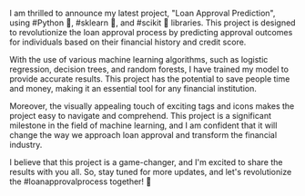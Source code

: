 I am thrilled to announce my latest project, "Loan Approval Prediction", using #Python 🐍, #sklearn 🧮, and #scikit 🤖 libraries. This project is designed to revolutionize the loan approval process by predicting approval outcomes for individuals based on their financial history and credit score.

With the use of various machine learning algorithms, such as logistic regression, decision trees, and random forests, I have trained my model to provide accurate results. This project has the potential to save people time and money, making it an essential tool for any financial institution.

Moreover, the visually appealing touch of exciting tags and icons makes the project easy to navigate and comprehend. This project is a significant milestone in the field of machine learning, and I am confident that it will change the way we approach loan approval and transform the financial industry.

I believe that this project is a game-changer, and I'm excited to share the results with you all. So, stay tuned for more updates, and let's revolutionize the #loanapprovalprocess together! 💪


